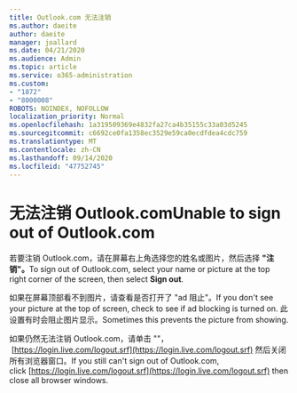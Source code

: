 ```yaml
---
title: Outlook.com 无法注销
ms.author: daeite
author: daeite
manager: joallard
ms.date: 04/21/2020
ms.audience: Admin
ms.topic: article
ms.service: o365-administration
ms.custom:
- "1872"
- "8000008"
ROBOTS: NOINDEX, NOFOLLOW
localization_priority: Normal
ms.openlocfilehash: 1a319509369e4832fa27ca4b35155c33a03d5245
ms.sourcegitcommit: c6692ce0fa1358ec3529e59ca0ecdfdea4cdc759
ms.translationtype: MT
ms.contentlocale: zh-CN
ms.lasthandoff: 09/14/2020
ms.locfileid: "47752745"
---
```

# <a name="unable-to-sign-out-of-outlookcom"></a><span data-ttu-id="e265a-102">无法注销 Outlook.com</span><span class="sxs-lookup"><span data-stu-id="e265a-102">Unable to sign out of Outlook.com</span></span>

<span data-ttu-id="e265a-103">若要注销 Outlook.com，请在屏幕右上角选择您的姓名或图片，然后选择 **"注销"。**</span><span class="sxs-lookup"><span data-stu-id="e265a-103">To sign out of Outlook.com, select your name or picture at the top right corner of the screen, then select **Sign out**.</span></span>

<span data-ttu-id="e265a-104">如果在屏幕顶部看不到图片，请查看是否打开了 "ad 阻止"。</span><span class="sxs-lookup"><span data-stu-id="e265a-104">If you don't see your picture at the top of screen, check to see if ad blocking is turned on.</span></span> <span data-ttu-id="e265a-105">此设置有时会阻止图片显示。</span><span class="sxs-lookup"><span data-stu-id="e265a-105">Sometimes this prevents the picture from showing.</span></span>

<span data-ttu-id="e265a-106">如果仍然无法注销 Outlook.com，请单击 ""，  [https://login.live.com/logout.srf](https://login.live.com/logout.srf) 然后关闭所有浏览器窗口。</span><span class="sxs-lookup"><span data-stu-id="e265a-106">If you still can't sign out of Outlook.com, click [https://login.live.com/logout.srf](https://login.live.com/logout.srf) then close all browser windows.</span></span>